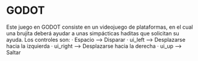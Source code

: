 # GODOT

Este juego en GODOT consiste en un videojuego de plataformas, en el cual una brujita deberá ayudar a unas simpácticas haditas que solicitan su ayuda. Los controles son:
  · Espacio --> Disparar
  · ui_left --> Desplazarse hacia la izquierda
  · ui_right --> Desplazarse hacia la derecha
  · ui_up --> Saltar
